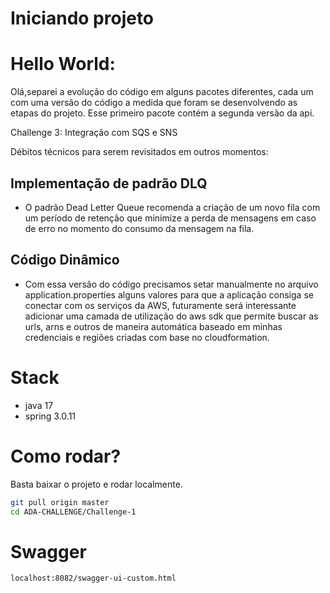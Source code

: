 # Iniciando projeto

# Hello World:

Olá,separei a evolução do código em alguns pacotes diferentes, cada um com uma versão do código a medida que foram se desenvolvendo as etapas do projeto.
Esse primeiro pacote contém a segunda versão da api.

Challenge 3: Integração com SQS e SNS

Débitos técnicos para serem revisitados em outros momentos:

## Implementação de padrão DLQ 

- O padrão Dead Letter Queue recomenda a criação de um novo fila com um período de retenção que minimize a perda de mensagens
em caso de erro no momento do consumo da mensagem na fila. 

## Código Dinâmico
- Com essa versão do código precisamos setar manualmente no arquivo application.properties alguns valores para que a 
  aplicação consiga se conectar com os serviços da AWS, futuramente será interessante adicionar uma camada de utilização do aws sdk 
  que permite buscar as urls, arns e outros de maneira automática baseado em minhas credenciais e regiões criadas com base no cloudformation.


# Stack
- java 17
- spring 3.0.11

# Como rodar?
Basta baixar o projeto e rodar localmente.
```bash
git pull origin master
cd ADA-CHALLENGE/Challenge-1
```

# Swagger
```bash
localhost:8082/swagger-ui-custom.html
```